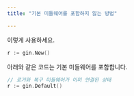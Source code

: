 ```yaml
---
title: "기본 미들웨어를 포함하지 않는 방법"

---
```


이렇게 사용하세요.

```go
r := gin.New()
```

아래와 같은 코드는 기본 미들웨어를 포함합니다.

```go
// 로거와 복구 미들웨어가 이미 연결된 상태
r := gin.Default()
```
